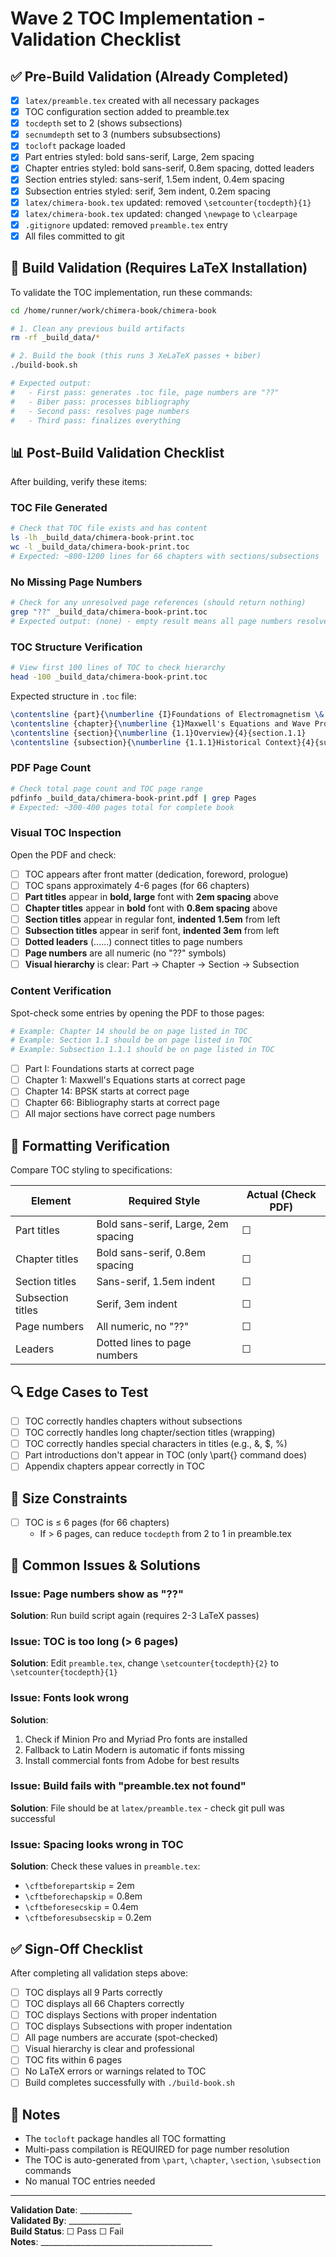 # Wave 2 TOC Implementation - Validation Checklist

## ✅ Pre-Build Validation (Already Completed)

- [x] `latex/preamble.tex` created with all necessary packages
- [x] TOC configuration section added to preamble.tex
- [x] `tocdepth` set to 2 (shows subsections)
- [x] `secnumdepth` set to 3 (numbers subsubsections)
- [x] `tocloft` package loaded
- [x] Part entries styled: bold sans-serif, Large, 2em spacing
- [x] Chapter entries styled: bold sans-serif, 0.8em spacing, dotted leaders
- [x] Section entries styled: sans-serif, 1.5em indent, 0.4em spacing
- [x] Subsection entries styled: serif, 3em indent, 0.2em spacing
- [x] `latex/chimera-book.tex` updated: removed `\setcounter{tocdepth}{1}`
- [x] `latex/chimera-book.tex` updated: changed `\newpage` to `\clearpage`
- [x] `.gitignore` updated: removed `preamble.tex` entry
- [x] All files committed to git

## 🔨 Build Validation (Requires LaTeX Installation)

To validate the TOC implementation, run these commands:

```bash
cd /home/runner/work/chimera-book/chimera-book

# 1. Clean any previous build artifacts
rm -rf _build_data/*

# 2. Build the book (this runs 3 XeLaTeX passes + biber)
./build-book.sh

# Expected output:
#   - First pass: generates .toc file, page numbers are "??"
#   - Biber pass: processes bibliography
#   - Second pass: resolves page numbers
#   - Third pass: finalizes everything
```

## 📊 Post-Build Validation Checklist

After building, verify these items:

### TOC File Generated
```bash
# Check that TOC file exists and has content
ls -lh _build_data/chimera-book-print.toc
wc -l _build_data/chimera-book-print.toc
# Expected: ~800-1200 lines for 66 chapters with sections/subsections
```

### No Missing Page Numbers
```bash
# Check for any unresolved page references (should return nothing)
grep "??" _build_data/chimera-book-print.toc
# Expected output: (none) - empty result means all page numbers resolved
```

### TOC Structure Verification
```bash
# View first 100 lines of TOC to check hierarchy
head -100 _build_data/chimera-book-print.toc
```

Expected structure in `.toc` file:
```latex
\contentsline {part}{\numberline {I}Foundations of Electromagnetism \& Waves}{1}{part.1}
\contentsline {chapter}{\numberline {1}Maxwell's Equations and Wave Propagation}{3}{chapter.1}
\contentsline {section}{\numberline {1.1}Overview}{4}{section.1.1}
\contentsline {subsection}{\numberline {1.1.1}Historical Context}{4}{subsection.1.1.1}
```

### PDF Page Count
```bash
# Check total page count and TOC page range
pdfinfo _build_data/chimera-book-print.pdf | grep Pages
# Expected: ~300-400 pages total for complete book
```

### Visual TOC Inspection

Open the PDF and check:

- [ ] TOC appears after front matter (dedication, foreword, prologue)
- [ ] TOC spans approximately 4-6 pages (for 66 chapters)
- [ ] **Part titles** appear in **bold, large** font with **2em spacing** above
- [ ] **Chapter titles** appear in **bold** font with **0.8em spacing** above
- [ ] **Section titles** appear in regular font, **indented 1.5em** from left
- [ ] **Subsection titles** appear in serif font, **indented 3em** from left
- [ ] **Dotted leaders** (......) connect titles to page numbers
- [ ] **Page numbers** are all numeric (no "??" symbols)
- [ ] **Visual hierarchy** is clear: Part → Chapter → Section → Subsection

### Content Verification

Spot-check some entries by opening the PDF to those pages:

```bash
# Example: Chapter 14 should be on page listed in TOC
# Example: Section 1.1 should be on page listed in TOC
# Example: Subsection 1.1.1 should be on page listed in TOC
```

- [ ] Part I: Foundations starts at correct page
- [ ] Chapter 1: Maxwell's Equations starts at correct page
- [ ] Chapter 14: BPSK starts at correct page
- [ ] Chapter 66: Bibliography starts at correct page
- [ ] All major sections have correct page numbers

## 🎨 Formatting Verification

Compare TOC styling to specifications:

| Element | Required Style | Actual (Check PDF) |
|---------|---------------|-------------------|
| Part titles | Bold sans-serif, Large, 2em spacing | ☐ |
| Chapter titles | Bold sans-serif, 0.8em spacing | ☐ |
| Section titles | Sans-serif, 1.5em indent | ☐ |
| Subsection titles | Serif, 3em indent | ☐ |
| Page numbers | All numeric, no "??" | ☐ |
| Leaders | Dotted lines to page numbers | ☐ |

## 🔍 Edge Cases to Test

- [ ] TOC correctly handles chapters without subsections
- [ ] TOC correctly handles long chapter/section titles (wrapping)
- [ ] TOC correctly handles special characters in titles (e.g., &, $, %)
- [ ] Part introductions don't appear in TOC (only \part{} command does)
- [ ] Appendix chapters appear correctly in TOC

## 📏 Size Constraints

- [ ] TOC is ≤ 6 pages (for 66 chapters)
  - If > 6 pages, can reduce `tocdepth` from 2 to 1 in preamble.tex

## 🐛 Common Issues & Solutions

### Issue: Page numbers show as "??"
**Solution**: Run build script again (requires 2-3 LaTeX passes)

### Issue: TOC is too long (> 6 pages)
**Solution**: Edit `preamble.tex`, change `\setcounter{tocdepth}{2}` to `\setcounter{tocdepth}{1}`

### Issue: Fonts look wrong
**Solution**: 
1. Check if Minion Pro and Myriad Pro fonts are installed
2. Fallback to Latin Modern is automatic if fonts missing
3. Install commercial fonts from Adobe for best results

### Issue: Build fails with "preamble.tex not found"
**Solution**: File should be at `latex/preamble.tex` - check git pull was successful

### Issue: Spacing looks wrong in TOC
**Solution**: Check these values in `preamble.tex`:
- `\cftbeforepartskip` = 2em
- `\cftbeforechapskip` = 0.8em
- `\cftbeforesecskip` = 0.4em
- `\cftbeforesubsecskip` = 0.2em

## ✅ Sign-Off Checklist

After completing all validation steps above:

- [ ] TOC displays all 9 Parts correctly
- [ ] TOC displays all 66 Chapters correctly
- [ ] TOC displays Sections with proper indentation
- [ ] TOC displays Subsections with proper indentation
- [ ] All page numbers are accurate (spot-checked)
- [ ] Visual hierarchy is clear and professional
- [ ] TOC fits within 6 pages
- [ ] No LaTeX errors or warnings related to TOC
- [ ] Build completes successfully with `./build-book.sh`

## 📝 Notes

- The `tocloft` package handles all TOC formatting
- Multi-pass compilation is REQUIRED for page number resolution
- The TOC is auto-generated from `\part`, `\chapter`, `\section`, `\subsection` commands
- No manual TOC entries needed

---

**Validation Date**: _____________  
**Validated By**: _____________  
**Build Status**: ☐ Pass ☐ Fail  
**Notes**: ___________________________________________
